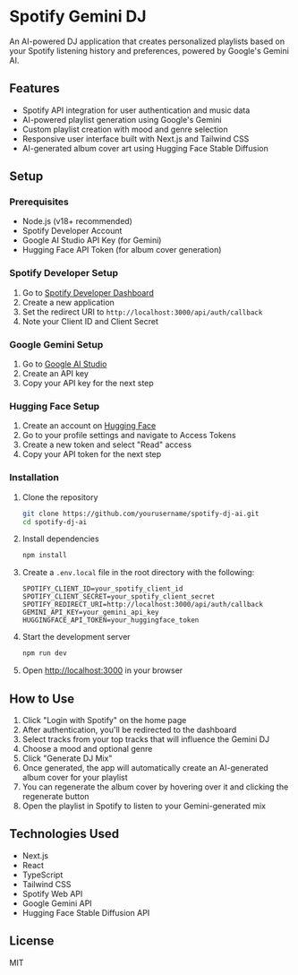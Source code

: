 # Spotify Gemini DJ

An AI-powered DJ application that creates personalized playlists based on your Spotify listening history and preferences, powered by Google's Gemini AI.

## Features

- Spotify API integration for user authentication and music data
- AI-powered playlist generation using Google's Gemini
- Custom playlist creation with mood and genre selection
- Responsive user interface built with Next.js and Tailwind CSS
- AI-generated album cover art using Hugging Face Stable Diffusion

## Setup

### Prerequisites

- Node.js (v18+ recommended)
- Spotify Developer Account
- Google AI Studio API Key (for Gemini)
- Hugging Face API Token (for album cover generation)

### Spotify Developer Setup

1. Go to [Spotify Developer Dashboard](https://developer.spotify.com/dashboard/)
2. Create a new application
3. Set the redirect URI to `http://localhost:3000/api/auth/callback`
4. Note your Client ID and Client Secret

### Google Gemini Setup

1. Go to [Google AI Studio](https://makersuite.google.com/app/apikey)
2. Create an API key
3. Copy your API key for the next step

### Hugging Face Setup

1. Create an account on [Hugging Face](https://huggingface.co/)
2. Go to your profile settings and navigate to Access Tokens
3. Create a new token and select "Read" access
4. Copy your API token for the next step

### Installation

1. Clone the repository
   ```bash
   git clone https://github.com/yourusername/spotify-dj-ai.git
   cd spotify-dj-ai
   ```

2. Install dependencies
   ```bash
   npm install
   ```

3. Create a `.env.local` file in the root directory with the following:
   ```
   SPOTIFY_CLIENT_ID=your_spotify_client_id
   SPOTIFY_CLIENT_SECRET=your_spotify_client_secret
   SPOTIFY_REDIRECT_URI=http://localhost:3000/api/auth/callback
   GEMINI_API_KEY=your_gemini_api_key
   HUGGINGFACE_API_TOKEN=your_huggingface_token
   ```

4. Start the development server
   ```bash
   npm run dev
   ```

5. Open [http://localhost:3000](http://localhost:3000) in your browser

## How to Use

1. Click "Login with Spotify" on the home page
2. After authentication, you'll be redirected to the dashboard
3. Select tracks from your top tracks that will influence the Gemini DJ
4. Choose a mood and optional genre
5. Click "Generate DJ Mix"
6. Once generated, the app will automatically create an AI-generated album cover for your playlist
7. You can regenerate the album cover by hovering over it and clicking the regenerate button
8. Open the playlist in Spotify to listen to your Gemini-generated mix

## Technologies Used

- Next.js
- React
- TypeScript
- Tailwind CSS
- Spotify Web API
- Google Gemini API
- Hugging Face Stable Diffusion API

## License

MIT
